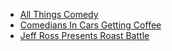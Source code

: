 - [All Things Comedy](https://allthingscomedy.com/)
- [Comedians In Cars Getting Coffee](https://www.youtube.com/channel/UCvEZGRmu42HyLRWvXgJk2XQ)
- [Jeff Ross Presents Roast Battle](http://www.cc.com/shows/roast-battle)
